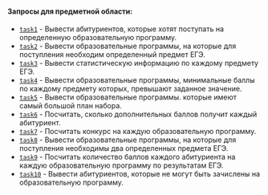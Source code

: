 #### Запросы для предметной области:

* [`task1`](https://github.com/CostaVaryn/myDraft/tree/master/src/test/java/stepik/interactiveSQLtrainer/BDandSQLqueries/block3/task1.sql) - Вывести абитуриентов, которые хотят поступать на определенную образовательную программу.
* [`task2`](https://github.com/CostaVaryn/myDraft/tree/master/src/test/java/stepik/interactiveSQLtrainer/BDandSQLqueries/block3/task2.sql) - Вывести образовательные программы, на которые для поступления необходим определенный предмет ЕГЭ.
* [`task3`](https://github.com/CostaVaryn/myDraft/tree/master/src/test/java/stepik/interactiveSQLtrainer/BDandSQLqueries/block3/task3.sql) - Вывести статистическую информацию по каждому предмету ЕГЭ.
* [`task4`](https://github.com/CostaVaryn/myDraft/tree/master/src/test/java/stepik/interactiveSQLtrainer/BDandSQLqueries/block3/task4.sql) - Вывести образовательные программы, минимальные баллы по каждому предмету которых, превышают заданное значение.
* [`task5`](https://github.com/CostaVaryn/myDraft/tree/master/src/test/java/stepik/interactiveSQLtrainer/BDandSQLqueries/block3/task5.sql) - Вывести образовательные программы. которые имеют самый большой план набора.
* [`task6`](https://github.com/CostaVaryn/myDraft/tree/master/src/test/java/stepik/interactiveSQLtrainer/BDandSQLqueries/block3/task6.sql) - Посчитать, сколько дополнительных баллов получит каждый абитуриент.
* [`task7`](https://github.com/CostaVaryn/myDraft/tree/master/src/test/java/stepik/interactiveSQLtrainer/BDandSQLqueries/block3/task7.sql) - Посчитать конкурс на каждую образовательную программу.
* [`task8`](https://github.com/CostaVaryn/myDraft/tree/master/src/test/java/stepik/interactiveSQLtrainer/BDandSQLqueries/block3/task8.sql) - Вывести образовательные программы, на которые для поступления необходимы два определенных предмета ЕГЭ.
* [`task9`](https://github.com/CostaVaryn/myDraft/tree/master/src/test/java/stepik/interactiveSQLtrainer/BDandSQLqueries/block3/task9.sql) - Посчитать количество баллов каждого абитуриента на каждую образовательную программу по результатам ЕГЭ.
* [`task10`](https://github.com/CostaVaryn/myDraft/tree/master/src/test/java/stepik/interactiveSQLtrainer/BDandSQLqueries/block3/task9.sql) - Вывести абитуриентов, которые не могут быть зачислены на образовательную программу.